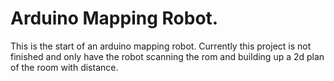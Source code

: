 # Arduino Mapping Robot.

This is the start of an arduino mapping robot.
Currently this project is not finished and only have the robot scanning the rom and building up a 2d plan of the room with distance.


